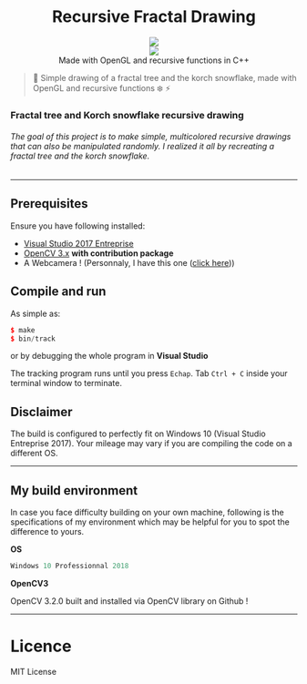  <h1 align="center">Recursive Fractal Drawing</h1> 
  <p align="center">
  <img src="https://img.shields.io/badge/License-MIT-blue.svg"><br>
  <img src="https://api.codacy.com/project/badge/Grade/e28ff30817f945c4b782a383e2711f8d"/></a><br>
  Made with OpenGL and recursive functions in C++
  </p>
  
>  🌳  Simple drawing of a fractal tree and the korch snowflake, made with OpenGL and recursive functions  ❄️  ⚡

### Fractal tree and Korch snowflake recursive drawing

###### The goal of this project is to make simple, multicolored recursive drawings that can also be manipulated randomly. I realized it all by recreating a fractal tree and the korch snowflake.
---

## Prerequisites

Ensure you have following installed:

  - [Visual Studio 2017 Entreprise](https://visualstudio.microsoft.com/fr/license-terms/mlt551018/)
  - [OpenCV 3.x](http://opencv.org/downloads.html) **with contribution package**
  - A Webcamera ! (Personnaly, I have this one ([click here](https://www.edmundoptics.com/f/high-definition-dual-hdmi-and-usb-cameras/14263/)))

## Compile and run

As simple as:

```c++
$ make
$ bin/track
```

or by debugging the whole program in **Visual Studio**

The tracking program runs until you press `Echap`. Tab `Ctrl + C` inside your terminal 
window to terminate.

## Disclaimer

The build is configured to perfectly fit on Windows 10 (Visual Studio Entreprise 2017). 
Your mileage may vary if you are compiling the code on a different OS. 

---

## My build environment

In case you face difficulty building on your own machine, 
following is the specifications of my environment which may be 
helpful for you to spot the difference to yours.

<b>OS</b>

```c++
Windows 10 Professionnal 2018
```

<b>OpenCV3</b>

OpenCV 3.2.0 built and installed via OpenCV library on Github !

---

# Licence

MIT License
